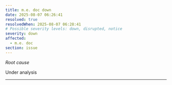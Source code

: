 ```yaml
---
title: m.e. doc down
date: 2025-08-07 06:26:41
resolved: true
resolvedWhen: 2025-08-07 06:28:41
# Possible severity levels: down, disrupted, notice
severity: down
affected:
  - m.e. doc
section: issue
---
```


*Root cause*

Under analysis

---


